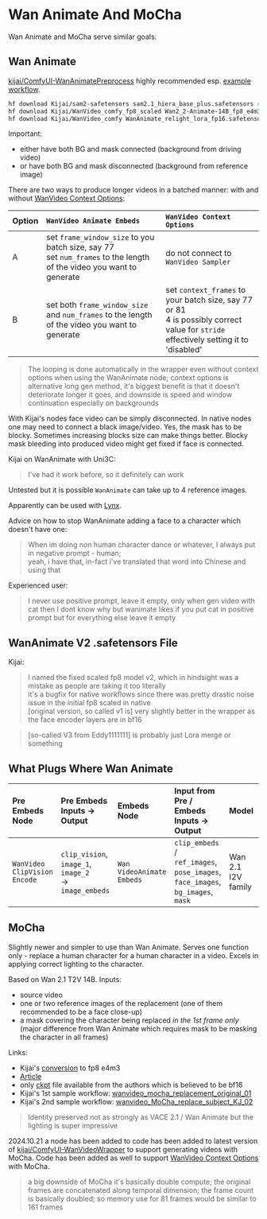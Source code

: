 # Wan Animate And MoCha

Wan Animate and MoCha serve similar goals.

## Wan Animate

[kijai/ComfyUI-WanAnimatePreprocess](https://github.com/kijai/ComfyUI-WanAnimatePreprocess) highly recommended esp. [example workflow](https://github.com/kijai/ComfyUI-WanAnimatePreprocess/tree/main/example_workflows).

```bash
hf download Kijai/sam2-safetensors sam2.1_hiera_base_plus.safetensors # models/sam2
hf download Kijai/WanVideo_comfy_fp8_scaled Wan2_2-Animate-14B_fp8_e4m3fn_scaled_KJ.safetensors # models/diffusion_models
hf download Kijai/WanVideo_comfy WanAnimate_relight_lora_fp16.safetensors # models/diffusion_models
```

Important:

* either have both BG and mask connected (background from driving video)
* or have both BG and mask disconnected (background from reference image)

There are two ways to produce longer videos in a batched manner: with and without [WanVideo Context Options](what-plugs-where/context-options.md):

|Option|`WanVideo Animate Embeds`|`WanVideo Context Options`|
|:---|:---|:---|
|A|set `frame_window_size` to you batch size, say 77<br>set `num_frames` to the length of the video you want to generate|do not connect to `WanVideo Sampler`|
|B|set both `frame_window_size` and `num_frames` to the length of the video you want to generate|set `context_frames` to your batch size, say 77 or 81<br>4 is possibly correct value for `stride` effectively setting it to 'disabled'|

> The looping is done automatically in the wrapper even without context options when using the WanAnimate node;
> context options is alternative long gen method, it's biggest benefit is that it doesn't deteriorate longer it goes,
> and downside is speed and window continuation especially on backgrounds

With Kijai's nodes face video can be simply disconnected. In native nodes one may need to connect a black image/video.
Yes, the mask has to be blocky. Sometimes increasing blocks size can make things better.
Blocky mask bleeding into produced video might get fixed if face is connected.

Kijai on WanAnimate with Uni3C:
> I've had it work before, so it definitely can work

Untested but it is possible `WanAnimate` can take up to 4 reference images.

Apparently can be used with [Lynx](lynx.md).

Advice on how to stop WanAnimate adding a face to a character which doesn't have one:
> When im doing non human character dance or whatever, I always put in negative prompt - human;  
> yeah, i have that, in-fact i've translated that word into Chinese and using that

Experienced user:
> I never use positive prompt, leave it empty, only when gen video with cat then I dont know
> why but wanimate likes if you put cat in positive prompt but for everything else leave it empty

## WanAnimate V2 .safetensors File

Kijai:

> I named the fixed scaled fp8 model v2, which in hindsight was a mistake as people are taking it too literally  
> it's a bugfix for native workflows since there was pretty drastic noise issue in the initial fp8 scaled in native  
> [original version, so called v1 is] very slightly better in the wrapper as the face encoder layers are in bf16  

> [so-called V3 from Eddy1111111] is probably just Lora merge or something

## What Plugs Where Wan Animate

| Pre Embeds Node| Pre Embeds Inputs -> Output | Embeds Node | Input from Pre / Embeds Inputs -> Output | Model | WanVideo Sampler Input |
| :-- | :-- | :-- | :-- | :-- | :-- |
| `WanVideo ClipVision Encode` | `clip_vision`, `image_1`, `image_2`<br>-> `image_embeds`  | `Wan VideoAnimate Embeds` | `clip_embeds` / `ref_images`, `pose_images`, `face_images`, `bg_images`, `mask` | Wan 2.1 I2V family | `image_embeds` |


## MoCha

Slightly newer and simpler to use than Wan Animate. Serves one function only - replace a human character for a human character in a video. Excels in applying correct lighting to the character.

Based on Wan 2.1 T2V 14B. Inputs:

* source video
* one or two reference images of the replacement (one of them recommended to be a face close-up)
* a mask covering the character being replaced *in the 1st frame only* (major difference from Wan Animate which requires mask to be masking the character in all frames)

Links:

* Kijai's [conversion](https://huggingface.co/Kijai/WanVideo_comfy_fp8_scaled/tree/main/MoCha) to fp8 e4m3
* [Article](https://orange-3dv-team.github.io/MoCha/)
* only [ckpt](https://huggingface.co/Orange-3DV-Team/MoCha/tree/main/preview) file available from the authors which is believed to be bf16
* Kijai's 1st sample workflow: [wanvideo_mocha_replacement_original_01](https://github.com/kijai/ComfyUI-WanVideoWrapper/blob/main/example_workflows/wanvideo_mocha_replacement_original_01.json)
* Kijai's 2nd sample workflow: [wanvideo_MoCha_replace_subject_KJ_02](https://github.com/kijai/ComfyUI-WanVideoWrapper/blob/main/example_workflows/wanvideo_MoCha_replace_subject_KJ_02.json)

> Identity preserved not as strongly as VACE 2.1 / Wan Animate but the lighting is super impressive

2024.10.21 a node has been added to code has been added to latest version of [kijai/ComfyUI-WanVideoWrapper](https://github.com/kijai/ComfyUI-WanVideoWrapper)
to support generating videos with MoCha. Code has been added as well to support [WanVideo Context Options](what-plugs-where/context-options.md) with MoCha.

> a big downside of MoCha it's basically double compute; the original frames are concatenated along temporal dimension;
> the frame count is basically doubled; so memory use for 81 frames would be similar to 161 frames
